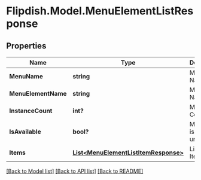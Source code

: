 # Flipdish.Model.MenuElementListResponse
## Properties

Name | Type | Description | Notes
------------ | ------------- | ------------- | -------------
**MenuName** | **string** | Menu Name | [optional] 
**MenuElementName** | **string** | Menu Item Name | [optional] 
**InstanceCount** | **int?** | Menu Item Count | [optional] 
**IsAvailable** | **bool?** | Menu Item is hide or unhide | [optional] 
**Items** | [**List&lt;MenuElementListItemResponse&gt;**](MenuElementListItemResponse.md) | List of Items | [optional] 

[[Back to Model list]](../README.md#documentation-for-models) [[Back to API list]](../README.md#documentation-for-api-endpoints) [[Back to README]](../README.md)

